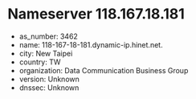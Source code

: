 # Nameserver 118.167.18.181

* as_number: 3462
* name: 118-167-18-181.dynamic-ip.hinet.net.
* city: New Taipei
* country: TW
* organization: Data Communication Business Group
* version: Unknown
* dnssec: Unknown
